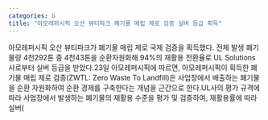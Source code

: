 ```yaml
---
categories: b
title: "아모레퍼시픽 오산 뷰티파크 폐기물 매립 제로 검증 실버 등급 획득"
---
```

아모레퍼시픽 오산 뷰티파크가 폐기물 매립 제로 국제 검증을 획득했다. 전체 발생 폐기물량 4천292톤 중 4천43톤을 순환자원화해 94%의 재활용 전환율로 UL Solutions사로부터 실버 등급을 받았다.23일 아모레퍼시픽에 따르면, 아모레퍼시픽이 획득한 폐기물 매립 제로 검증(ZWTL: Zero Waste To Landfill)은 사업장에서 배출하는 폐기물을 순환 자원화하여 순환 경제를 구축한다는 개념을 근간으로 한다.UL사의 평가 규격에 따라 사업장에서 발생하는 폐기물의 재활용 수준을 평가 및 검증하여, 재활용률에 따라 실버(
